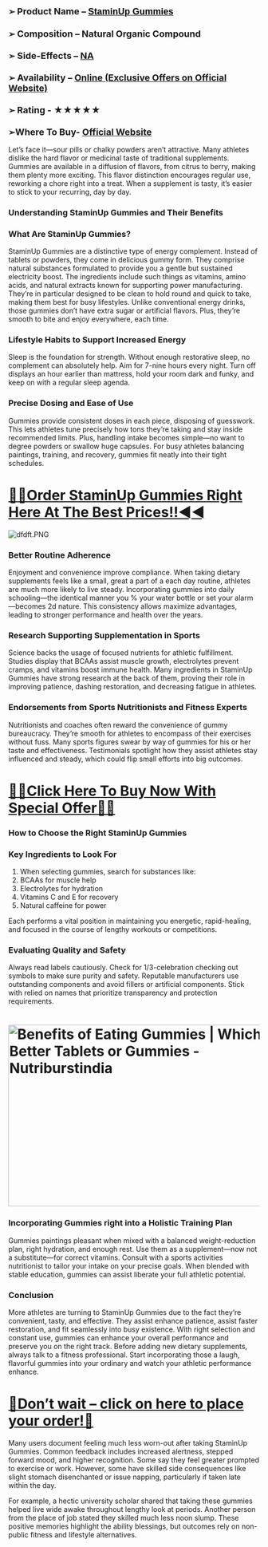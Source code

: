 <h3>➢ <span style="font-size: large;"><strong>Product Name &ndash; </strong></span><a href="https://trusthealthy.com/staminupgummies"><span style="color: #000000;"><span style="font-family: Verdana, Arial, Helvetica, sans-serif;"><span style="font-size: large;"><strong>StaminUp Gummies</strong></span></span></span></a></h3>
<h3>➢ <span style="font-size: large;"><strong>Composition &ndash; Natural Organic Compound</strong></span></h3>
<h3>➢ <span style="font-size: large;"><strong>Side-Effects &ndash; <a href="https://trusthealthy.com/staminupgummies">NA</a></strong></span></h3>
<h3>➢ <span style="font-size: large;"><strong>Availability &ndash; <a href="https://trusthealthy.com/staminupgummies">Online (Exclusive Offers on Official Website)</a> </strong></span></h3>
<h3>➢ <span style="font-size: large;"><strong>Rating - ★★★★★</strong></span></h3>
<h3>➢<span style="font-size: large;"><strong>Where To Buy- <a href="https://trusthealthy.com/staminupgummies">Official Website</a></strong></span></h3>
<p>Let&rsquo;s face it&mdash;sour pills or chalky powders aren&rsquo;t attractive. Many athletes dislike the hard flavor or medicinal taste of traditional supplements. Gummies are available in a diffusion of flavors, from citrus to berry, making them plenty more exciting. This flavor distinction encourages regular use, reworking a chore right into a treat. When a supplement is tasty, it&rsquo;s easier to stick to your recurring, day by day.</p>
<h3>Understanding StaminUp Gummies and Their Benefits</h3>
<h3>What Are StaminUp Gummies?</h3>
<p>StaminUp Gummies are a distinctive type of energy complement. Instead of tablets or powders, they come in delicious gummy form. They comprise natural substances formulated to provide you a gentle but sustained electricity boost. The ingredients include such things as vitamins, amino acids, and natural extracts known for supporting power manufacturing. They&rsquo;re in particular designed to be clean to hold round and quick to take, making them best for busy lifestyles. Unlike conventional energy drinks, those gummies don&rsquo;t have extra sugar or artificial flavors. Plus, they&rsquo;re smooth to bite and enjoy everywhere, each time.</p>
<h3>Lifestyle Habits to Support Increased Energy</h3>
<p>Sleep is the foundation for strength. Without enough restorative sleep, no complement can absolutely help. Aim for 7-nine hours every night. Turn off displays an hour earlier than mattress, hold your room dark and funky, and keep on with a regular sleep agenda.</p>
<h3>Precise Dosing and Ease of Use</h3>
<p>Gummies provide consistent doses in each piece, disposing of guesswork. This lets athletes tune precisely how tons they&rsquo;re taking and stay inside recommended limits. Plus, handling intake becomes simple&mdash;no want to degree powders or swallow huge capsules. For busy athletes balancing paintings, training, and recovery, gummies fit neatly into their tight schedules.</p>
<h1><a href="https://trusthealthy.com/staminupgummies">💟💟Order&nbsp;StaminUp Gummies&nbsp;Right Here At The Best Prices!!◄◄</a></h1>
<p><img src="https://api.mywebselfsite.net/image/6847c4de62720bfe16b5d128/5760/chargebw" alt="dfdft.PNG" /></p>
<h3>Better Routine Adherence</h3>
<p>Enjoyment and convenience improve compliance. When taking dietary supplements feels like a small, great a part of a each day routine, athletes are much more likely to live steady. Incorporating gummies into daily schooling&mdash;the identical manner you % your water bottle or set your alarm&mdash;becomes 2d nature. This consistency allows maximize advantages, leading to stronger performance and health over the years.</p>
<h3>Research Supporting Supplementation in Sports</h3>
<p>Science backs the usage of focused nutrients for athletic fulfillment. Studies display that BCAAs assist muscle growth, electrolytes prevent cramps, and vitamins boost immune health. Many ingredients in StaminUp Gummies have strong research at the back of them, proving their role in improving patience, dashing restoration, and decreasing fatigue in athletes.</p>
<h3>Endorsements from Sports Nutritionists and Fitness Experts</h3>
<p>Nutritionists and coaches often reward the convenience of gummy bureaucracy. They&rsquo;re smooth for athletes to encompass of their exercises without fuss. Many sports figures swear by way of gummies for his or her taste and effectiveness. Testimonials spotlight how they assist athletes stay influenced and steady, which could flip small efforts into big outcomes.</p>
<h1><a href="https://trusthealthy.com/staminupgummies">💙👀Click Here To Buy Now With Special Offer👀💙</a></h1>
<h3>How to Choose the Right StaminUp Gummies</h3>
<h3>Key Ingredients to Look For</h3>
<ol>
<li>When selecting gummies, search for substances like:</li>
<li>BCAAs for muscle help</li>
<li>Electrolytes for hydration</li>
<li>Vitamins C and E for recovery</li>
<li>Natural caffeine for power</li>
</ol>
<p>Each performs a vital position in maintaining you energetic, rapid-healing, and focused in the course of lengthy workouts or competitions.</p>
<h3>Evaluating Quality and Safety</h3>
<p>Always read labels cautiously. Check for 1/3-celebration checking out symbols to make sure purity and safety. Reputable manufacturers use outstanding components and avoid fillers or artificial components. Stick with relied on names that prioritize transparency and protection requirements.</p>
<h1><img src="https://nutriburstindia.com/cdn/shop/articles/What_are_the_benefits_of_eating_gummies.jpg?v=1682508468" alt="Benefits of Eating Gummies | Which is Better Tablets or Gummies -  Nutriburstindia" width="578" height="364" /></h1>
<h3>Incorporating Gummies right into a Holistic Training Plan</h3>
<p>Gummies paintings pleasant when mixed with a balanced weight-reduction plan, right hydration, and enough rest. Use them as a supplement&mdash;now not a substitute&mdash;for correct vitamins. Consult with a sports activities nutritionist to tailor your intake on your precise goals. When blended with stable education, gummies can assist liberate your full athletic potential.</p>
<h3>Conclusion</h3>
<p>More athletes are turning to StaminUp Gummies due to the fact they&rsquo;re convenient, tasty, and effective. They assist enhance patience, assist faster restoration, and fit seamlessly into busy existence. With right selection and constant use, gummies can enhance your overall performance and preserve you on the right track. Before adding new dietary supplements, always talk to a fitness professional. Start incorporating those a laugh, flavorful gummies into your ordinary and watch your athletic performance enhance.</p>
<h1><a href="https://trusthealthy.com/staminupgummies">💸Don&rsquo;t wait &ndash; click on here to place your order!🤑</a></h1>
<p>Many users document feeling much less worn-out after taking StaminUp Gummies. Common feedback includes increased alertness, stepped forward mood, and higher recognition. Some say they feel greater prompted to exercise or work. However, some have skilled side consequences like slight stomach disenchanted or issue napping, particularly if taken late within the day.</p>
<p>For example, a hectic university scholar shared that taking these gummies helped live wide awake throughout lengthy look at periods. Another person from the place of job stated they skilled much less noon slump. These positive memories highlight the ability blessings, but outcomes rely on non-public fitness and lifestyle alternatives.</p>
<p>&nbsp;</p>
<p>&nbsp;</p>
<p>&nbsp;</p>
